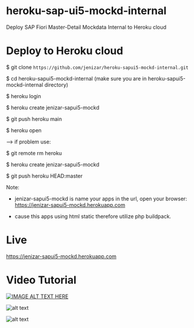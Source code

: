 # heroku-sap-ui5-mockd-internal
Deploy SAP Fiori Master-Detail Mockdata Internal to Heroku cloud

# Deploy to Heroku cloud

$ git clone `https://github.com/jenizar/heroku-sapui5-mockd-internal.git`

$ cd heroku-sapui5-mockd-internal (make sure you are in heroku-sapui5-mockd-internal directory)

$ heroku login

$ heroku create jenizar-sapui5-mockd

$ git push heroku main

$ heroku open

--> if problem use:

$ git remote rm heroku

$ heroku create jenizar-sapui5-mockd

$ git push heroku HEAD:master

Note:

- jenizar-sapui5-mockd is name your apps in the url, open your browser: https://jenizar-sapui5-mockd.herokuapp.com

- cause this apps using html static therefore utilize php buildpack. 

# Live

https://jenizar-sapui5-mockd.herokuapp.com

# Video Tutorial

[![IMAGE ALT TEXT HERE](http://img.youtube.com/vi/RhbJ7bhMXRE/0.jpg)](http://www.youtube.com/watch?v=RhbJ7bhMXRE)

![alt text](https://github.com/jenizar/heroku-sapui5-mockd-internal/blob/main/Screenshot/Screenshot%20from%202021-12-19%2016-29-10.png)

![alt text](https://github.com/jenizar/heroku-sapui5-mockd-internal/blob/main/Screenshot/Screenshot%20from%202021-12-19%2016-29-23.png)
